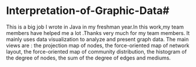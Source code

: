 # Interpretation-of-Graphic-Data#

This is a big job I wrote in Java in my freshman year.In this work,my team members have helped me a lot .Thanks very much for my team members.
It mainly uses data visualization to analyze and present graph data. 
The main views are :
  the projection map of nodes,
  the force-oriented map of network layout,
  the force-oriented map of community distribution,
  the histogram of the degree of nodes,
  the sum of the degree of edges and mediums.
